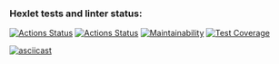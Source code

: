 ### Hexlet tests and linter status:
[![Actions Status](https://github.com/alistkov/frontend-project-46/actions/workflows/hexlet-check.yml/badge.svg)](https://github.com/alistkov/frontend-project-46/actions)
[![Actions Status](https://github.com/alistkov/frontend-project-46/actions/workflows/eslint-check.yml/badge.svg)](https://github.com/alistkov/frontend-project-46/actions)
[![Maintainability](https://api.codeclimate.com/v1/badges/8957a5eda766f2fc27e8/maintainability)](https://codeclimate.com/github/alistkov/frontend-project-46/maintainability)
[![Test Coverage](https://api.codeclimate.com/v1/badges/8957a5eda766f2fc27e8/test_coverage)](https://codeclimate.com/github/alistkov/frontend-project-46/test_coverage)

[![asciicast](https://asciinema.org/a/Lw7EQ2rHuwCztPlSodFePeaEf.svg)](https://asciinema.org/a/Lw7EQ2rHuwCztPlSodFePeaEf)

